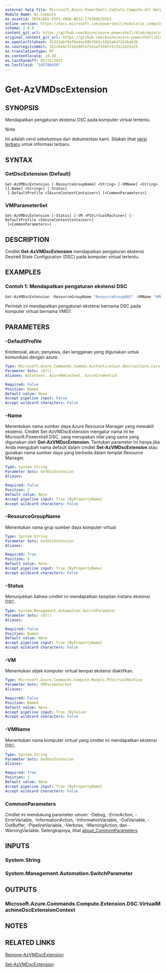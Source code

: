```yaml
---
external help file: Microsoft.Azure.PowerShell.Cmdlets.Compute.dll-Help.xml
Module Name: Az.Compute
ms.assetid: 5B7A1BE6-F5F5-4968-BE32-7743D0E25FE3
online version: https://docs.microsoft.com/powershell/module/az.compute/get-azvmdscextension
schema: 2.0.0
content_git_url: https://github.com/Azure/azure-powershell/blob/main/src/Compute/Compute/help/Get-AzVMDscExtension.md
original_content_git_url: https://github.com/Azure/azure-powershell/blob/main/src/Compute/Compute/help/Get-AzVMDscExtension.md
ms.openlocfilehash: 91333abf0af8adac68b76b5c32b5a6472b3ba63b
ms.sourcegitcommit: 321c644cf2161807a71e1af318fc5c5311d22e25
ms.translationtype: MT
ms.contentlocale: id-ID
ms.lasthandoff: 05/25/2022
ms.locfileid: "145786438"
---
```

# Get-AzVMDscExtension

## SYNOPSIS
Mendapatkan pengaturan ekstensi DSC pada komputer virtual tertentu.

> [!NOTE]
>Ini adalah versi sebelumnya dari dokumentasi kami. Silakan lihat [versi terbaru](/powershell/module/az.compute/get-azvmdscextension) untuk informasi terbaru.

## SYNTAX

### GetDscExtension (Default)
```
Get-AzVMDscExtension [-ResourceGroupName] <String> [-VMName] <String> [[-Name] <String>] [-Status]
 [-DefaultProfile <IAzureContextContainer>] [<CommonParameters>]
```

### VMParameterSet
```
Get-AzVMDscExtension [-Status] [-VM <PSVirtualMachine>] [-DefaultProfile <IAzureContextContainer>]
 [<CommonParameters>]
```

## DESCRIPTION
Cmdlet **Get-AzVMDscExtension** mendapatkan pengaturan ekstensi Desired State Configuration (DSC) pada komputer virtual tertentu.

## EXAMPLES

### Contoh 1: Mendapatkan pengaturan ekstensi DSC
```powershell
Get-AzVMDscExtension -ResourceGroupName "ResourceGroup002" -VMName "VM07" -Name "DSC"
```

Perintah ini mendapatkan pengaturan ekstensi bernama DSC pada komputer virtual bernama VM07.

## PARAMETERS

### -DefaultProfile
Kredensial, akun, penyewa, dan langganan yang digunakan untuk komunikasi dengan azure.

```yaml
Type: Microsoft.Azure.Commands.Common.Authentication.Abstractions.Core.IAzureContextContainer
Parameter Sets: (All)
Aliases: AzContext, AzureRmContext, AzureCredential

Required: False
Position: Named
Default value: None
Accept pipeline input: False
Accept wildcard characters: False
```

### -Name
Menentukan nama sumber daya Azure Resource Manager yang mewakili ekstensi.
Cmdlet Set-AzVMDscExtension mengatur nama ini ke Microsoft.Powershell.DSC, yang merupakan nilai yang sama yang digunakan oleh **Get-AzVMDscExtension**.
Tentukan parameter ini hanya jika Anda mengubah nama default dalam cmdlet **Set-AzVMDscExtension** atau gunakan nama sumber daya yang berbeda dalam templat Resource Manager.

```yaml
Type: System.String
Parameter Sets: GetDscExtension
Aliases:

Required: False
Position: 2
Default value: None
Accept pipeline input: True (ByPropertyName)
Accept wildcard characters: False
```

### -ResourceGroupName
Menentukan nama grup sumber daya komputer virtual.

```yaml
Type: System.String
Parameter Sets: GetDscExtension
Aliases:

Required: True
Position: 0
Default value: None
Accept pipeline input: True (ByPropertyName)
Accept wildcard characters: False
```

### -Status
Menunjukkan bahwa cmdlet ini mendapatkan tampilan instans ekstensi DSC.

```yaml
Type: System.Management.Automation.SwitchParameter
Parameter Sets: (All)
Aliases:

Required: False
Position: Named
Default value: None
Accept pipeline input: True (ByPropertyName)
Accept wildcard characters: False
```

### -VM
Menentukan objek komputer virtual tempat ekstensi diaktifkan.

```yaml
Type: Microsoft.Azure.Commands.Compute.Models.PSVirtualMachine
Parameter Sets: VMParameterSet
Aliases:

Required: False
Position: Named
Default value: None
Accept pipeline input: True (ByValue)
Accept wildcard characters: False
```

### -VMName
Menentukan nama komputer virtual yang cmdlet ini mendapatkan ekstensi DSC.

```yaml
Type: System.String
Parameter Sets: GetDscExtension
Aliases:

Required: True
Position: 1
Default value: None
Accept pipeline input: True (ByPropertyName)
Accept wildcard characters: False
```

### CommonParameters
Cmdlet ini mendukung parameter umum: -Debug, -ErrorAction, -ErrorVariable, -InformationAction, -InformationVariable, -OutVariable, -OutBuffer, -PipelineVariable, -Verbose, -WarningAction, dan -WarningVariable. Selengkapnya, lihat [about_CommonParameters](http://go.microsoft.com/fwlink/?LinkID=113216)

## INPUTS

### System.String

### System.Management.Automation.SwitchParameter

## OUTPUTS

### Microsoft.Azure.Commands.Compute.Extension.DSC.VirtualMachineDscExtensionContext

## NOTES

## RELATED LINKS

[Remove-AzVMDscExtension](./Remove-AzVMDscExtension.md)

[Set-AzVMDscExtension](./Set-AzVMDscExtension.md)



